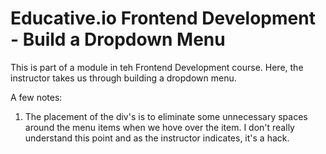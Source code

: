 # Educative.io Frontend Development - Build a Dropdown Menu

This is part of a module in teh Frontend Development course.
Here, the instructor takes us through building a dropdown menu.

A few notes:
1. The placement of the div's is to eliminate some  unnecessary spaces around the menu items when we hove over the item.  I don't really understand this point and as the instructor indicates, it's a hack.